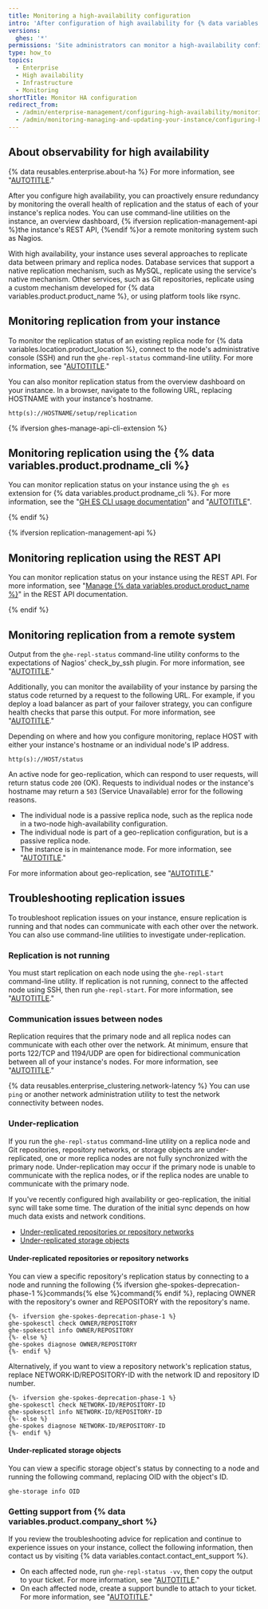 ```yaml
---
title: Monitoring a high-availability configuration
intro: 'After configuration of high availability for {% data variables.location.product_location %}, you can monitor the status of data replication among to your instance''s replica nodes.'
versions:
  ghes: '*'
permissions: 'Site administrators can monitor a high-availability configuration for a {% data variables.product.product_name %} instance.'
type: how_to
topics:
  - Enterprise
  - High availability
  - Infrastructure
  - Monitoring
shortTitle: Monitor HA configuration
redirect_from:
  - /admin/enterprise-management/configuring-high-availability/monitoring-a-high-availability-configuration
  - /admin/monitoring-managing-and-updating-your-instance/configuring-high-availability/monitoring-a-high-availability-configuration
---
```


## About observability for high availability

{% data reusables.enterprise.about-ha %} For more information, see "[AUTOTITLE](/admin/enterprise-management/configuring-high-availability/about-high-availability-configuration)."

After you configure high availability, you can proactively ensure redundancy by monitoring the overall health of replication and the status of each of your instance's replica nodes. You can use command-line utilities on the instance, an overview dashboard, {% ifversion replication-management-api %}the instance's REST API, {%endif %}or a remote monitoring system such as Nagios.

With high availability, your instance uses several approaches to replicate data between primary and replica nodes. Database services that support a native replication mechanism, such as MySQL, replicate using the service's native mechanism. Other services, such as Git repositories, replicate using a custom mechanism developed for {% data variables.product.product_name %}, or using platform tools like rsync.

## Monitoring replication from your instance

To monitor the replication status of an existing replica node for {% data variables.location.product_location %}, connect to the node's administrative console (SSH) and run the `ghe-repl-status` command-line utility. For more information, see "[AUTOTITLE](/admin/configuration/configuring-your-enterprise/command-line-utilities#ghe-repl-status)."

You can also monitor replication status from the overview dashboard on your instance. In a browser, navigate to the following URL, replacing HOSTNAME with your instance's hostname.

`http(s)://HOSTNAME/setup/replication`

{% ifversion ghes-manage-api-cli-extension %}

## Monitoring replication using the {% data variables.product.prodname_cli %}

You can monitor replication status on your instance using the `gh es` extension for {% data variables.product.prodname_cli %}. For more information, see the "[GH ES CLI usage documentation](https://github.com/github/gh-es/blob/main/USAGE.md#gh-es-replication-status)" and "[AUTOTITLE](/admin/administering-your-instance/administering-your-instance-from-the-command-line/administering-your-instance-using-the-github-cli)".
  
{% endif %}

{% ifversion replication-management-api %}

## Monitoring replication using the REST API

You can monitor replication status on your instance using the REST API. For more information, see "[Manage {% data variables.product.product_name %}](/rest/enterprise-admin/manage-ghes#list-the-status-of-services-running-on-all-replica-nodes)" in the REST API documentation.

{% endif %}

## Monitoring replication from a remote system

Output from the `ghe-repl-status` command-line utility conforms to the expectations of Nagios' check_by_ssh plugin. For more information, see "[AUTOTITLE](/admin/configuration/configuring-your-enterprise/command-line-utilities#ghe-repl-status)."

Additionally, you can monitor the availability of your instance by parsing the status code returned by a request to the following URL. For example, if you deploy a load balancer as part of your failover strategy, you can configure health checks that parse this output. For more information, see "[AUTOTITLE](/admin/configuration/configuring-network-settings/using-github-enterprise-server-with-a-load-balancer#configuring-health-checks)."

Depending on where and how you configure monitoring, replace HOST with either your instance's hostname or an individual node's IP address.

`http(s)://HOST/status`

An active node for geo-replication, which can respond to user requests, will return status code `200` (OK). Requests to individual nodes or the instance's hostname may return a `503` (Service Unavailable) error for the following reasons.

* The individual node is a passive replica node, such as the replica node in a two-node high-availability configuration.
* The individual node is part of a geo-replication configuration, but is a passive replica node.
* The instance is in maintenance mode. For more information, see "[AUTOTITLE](/admin/configuration/configuring-your-enterprise/enabling-and-scheduling-maintenance-mode)."

For more information about geo-replication, see "[AUTOTITLE](/admin/enterprise-management/configuring-high-availability/about-geo-replication)."

## Troubleshooting replication issues

To troubleshoot replication issues on your instance, ensure replication is running and that nodes can communicate with each other over the network. You can also use command-line utilities to investigate under-replication.

### Replication is not running

You must start replication on each node using the `ghe-repl-start` command-line utility. If replication is not running, connect to the affected node using SSH, then run `ghe-repl-start`. For more information, see "[AUTOTITLE](/admin/configuration/configuring-your-enterprise/command-line-utilities#ghe-repl-start)."

### Communication issues between nodes

Replication requires that the primary node and all replica nodes can communicate with each other over the network. At minimum, ensure that ports 122/TCP and 1194/UDP are open for bidirectional communication between all of your instance's nodes. For more information, see "[AUTOTITLE](/admin/configuration/configuring-network-settings/network-ports#administrative-ports)."

{% data reusables.enterprise_clustering.network-latency %} You can use `ping` or another network administration utility to test the network connectivity between nodes.

### Under-replication

If you run the `ghe-repl-status` command-line utility on a replica node and Git repositories, repository networks, or storage objects are under-replicated, one or more replica nodes are not fully synchronized with the primary node. Under-replication may occur if the primary node is unable to communicate with the replica nodes, or if the replica nodes are unable to communicate with the primary node.

If you've recently configured high availability or geo-replication, the initial sync will take some time. The duration of the initial sync depends on how much data exists and network conditions.

* [Under-replicated repositories or repository networks](#under-replicated-repositories-or-repository-networks)
* [Under-replicated storage objects](#under-replicated-storage-objects)

#### Under-replicated repositories or repository networks

You can view a specific repository's replication status by connecting to a node and running the following {% ifversion ghe-spokes-deprecation-phase-1 %}commands{% else %}command{% endif %}, replacing OWNER with the repository's owner and REPOSITORY with the repository's name.

```text
{%- ifversion ghe-spokes-deprecation-phase-1 %}
ghe-spokesctl check OWNER/REPOSITORY
ghe-spokesctl info OWNER/REPOSITORY
{%- else %}
ghe-spokes diagnose OWNER/REPOSITORY
{%- endif %}
```

Alternatively, if you want to view a repository network's replication status, replace NETWORK-ID/REPOSITORY-ID with the network ID and repository ID number.

```text
{%- ifversion ghe-spokes-deprecation-phase-1 %}
ghe-spokesctl check NETWORK-ID/REPOSITORY-ID
ghe-spokesctl info NETWORK-ID/REPOSITORY-ID
{%- else %}
ghe-spokes diagnose NETWORK-ID/REPOSITORY-ID
{%- endif %}
```

#### Under-replicated storage objects

You can view a specific storage object's status by connecting to a node and running the following command, replacing OID with the object's ID.

```shell
ghe-storage info OID
```

### Getting support from {% data variables.product.company_short %}

If you review the troubleshooting advice for replication and continue to experience issues on your instance, collect the following information, then contact us by visiting {% data variables.contact.contact_ent_support %}.

* On each affected node, run `ghe-repl-status -vv`, then copy the output to your ticket. For more information, see "[AUTOTITLE](/admin/configuration/configuring-your-enterprise/command-line-utilities#ghe-repl-status)."
* On each affected node, create a support bundle to attach to your ticket. For more information, see "[AUTOTITLE](/support/contacting-github-support/providing-data-to-github-support#creating-and-sharing-support-bundles)."
